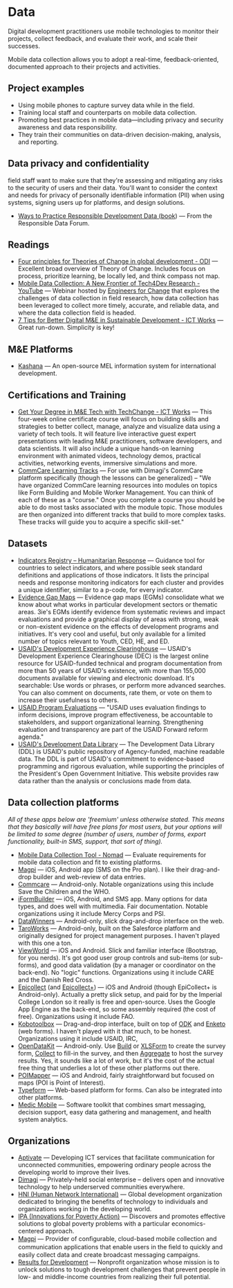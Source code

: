 # Data

Digital development practitioners use mobile technologies to monitor their projects, collect feedback, and evaluate their work, and scale their successes.

Mobile data collection allows you to adopt a real-time, feedback-oriented, documented approach to their projects and activities.

## Project examples

* Using mobile phones to capture survey data while in the field.
* Training local staff and counterparts on mobile data collection.
* Promoting best practices in mobile data—including privacy and security awareness and data responsibility.
* They train their communities on data-driven decision-making, analysis, and reporting.



## Data privacy and confidentiality

field staff want to make sure that they're assessing and mitigating any risks to the security of users and their data. You'll want to consider the context and needs for privacy of personally identifiable information (PII) when using systems, signing users up for platforms, and design solutions.

- [Ways to Practice Responsible Development Data (book](https://responsibledata.io/ways-to-practise-responsible-development-data/)) — From the Responsible Data Forum.



## Readings

- [Four principles for Theories of Change in global development - ODI](http://www.odi.org/comment/9882-four-principles-theories-change-global-development) — Excellent broad overview of Theory of Change. Includes focus on process, prioritize learning, be locally led, and think compass not map.
- [Mobile Data Collection: A New Frontier of Tech4Dev Research - YouTube](https://www.youtube.com/watch?v=2BoPJP-3zFw) — Webinar hosted by [Engineers for Change](https://www.engineeringforchange.org/) that explores the challenges of data collection in field research, how data collection has been leveraged to collect more timely, accurate, and reliable data, and where the data collection field is headed.
- [7 Tips for Better Digital M&E in Sustainable Development - ICT Works](http://www.ictworks.org/2015/12/21/7-tips-for-better-digital-me-in-sustainable-development/) — Great run-down. Simplicity is key!



## M&E Platforms

- [Kashana](http://kashana.org/) — An open-source MEL information system for international development.



## Certifications and Training

- [Get Your Degree in M&E Tech with TechChange - ICT Works](https://www.techchange.org/online-courses/technology-for-monitoring-and-evaluation/?) — This four-week online certificate course will focus on building skills and strategies to better collect, manage, analyze and visualize data using a variety of tech tools. It will feature live interactive guest expert presentations with leading M&E practitioners, software developers, and data scientists. It will also include a unique hands-on learning environment with animated videos, technology demos, practical activities, networking events, immersive simulations and more.
- [CommCare Learning Tracks](https://confluence.dimagi.com/display/commcarepublic/CommCare+Learning+Tracks) — For use with Dimagi's CommCare platform specifically (though the lessons can be generalized) – "We have organized CommCare learning resources into modules on topics like Form Building and Mobile Worker Management. You can think of each of these as a "course." Once you complete a course you should be able to do most tasks associated with the module topic. Those modules are then organized into different tracks that build to more complex tasks. These tracks will guide you to acquire a specific skill-set."




## Datasets

- [Indicators Registry – Humanitarian Response](https://www.humanitarianresponse.info/applications/ir/) — Guidance tool for countries to select indicators, and where possible seek standard definitions and applications of those indicators. It lists the principal needs and response monitoring indicators for each cluster and provides a unique identifier, similar to a p-code, for every indicator.
- [Evidence Gap Maps](http://www.3ieimpact.org/en/evidence/gap-maps/) — Evidence gap maps (EGMs) consolidate what we know about what works in particular development sectors or thematic areas. 3ie's EGMs identify evidence from systematic reviews and impact evaluations and provide a graphical display of areas with strong, weak or non-existent evidence on the effects of development programs and initiatives. It's very cool and useful, but only available for a limited number of topics relevant to Youth, CED, HE, and ED.
- [USAID's Development Experience Clearinghouse](https://www.usaid.gov/results-and-data/information-resources/development-experience-clearinghouse-dec) — USAID's Development Experience Clearinghouse (DEC) is the largest online resource for USAID-funded technical and program documentation from more than 50 years of USAID's existence, with more than 155,000 documents available for viewing and electronic download. It's searchable: Use words or phrases, or perform more advanced searches. You can also comment on documents, rate them, or vote on them to increase their usefulness to others.
- [USAID Program Evaluations](https://www.usaid.gov/results-and-data/progress-data/evaluations) — "USAID uses evaluation findings to inform decisions, improve program effectiveness, be accountable to stakeholders, and support organizational learning. Strengthening evaluation and transparency are part of the USAID Forward reform agenda."
- [USAID's Development Data Library](https://www.usaid.gov/data) — The Development Data Library (DDL) is USAID's public repository of Agency-funded, machine readable data. The DDL is part of USAID's commitment to evidence-based programming and rigorous evaluation, while supporting the principles of the President's Open Government Initiative. This website provides raw data rather than the analysis or conclusions made from data.



## Data collection platforms

_All of these apps below are 'freemium' unless otherwise stated. This means that they basically will have free plans for most users, but your options will be limited to some degree (number of users, number of forms, export functionality, built-in SMS, support, that sort of thing)._

- [Mobile Data Collection Tool - Nomad](https://humanitarian-nomad.org/online-selection-tool) — Evaluate requirements for mobile data collection and fit to existing platforms.
- [Magpi](http://home.magpi.com/) — iOS, Android app (SMS on the Pro plan). I like their drag-and-drop builder and web-review of data entries.
- [Commcare](https://www.commcarehq.org/home/) — Android-only. Notable organizations using this include Save the Children and the WHO.
- [iFormBuilder](https://www.iformbuilder.com/) — iOS, Android, and SMS app. Many options for data types, and does well with multimedia. Fair documentation. Notable organizations using it include Mercy Corps and PSI.
- [DataWinners](https://www.datawinners.com/) — Android-only, slick drag-and-drop interface on the web.
- [TaroWorks](https://www.taroworks.org/) — Android-only, built on the Salesforce platform and originally designed for project management purposes. I haven't played with this one a ton.
- [ViewWorld](http://www.viewworld.net/) — iOS and Android. Slick and familiar interface (Bootstrap, for you nerds). It's got good user group controls and sub-items (or sub-forms), and good data validation (by a manager or coordinator on the back-end). No "logic" functions. Organizations using it include CARE and the Danish Red Cross.
- [Epicollect](http://www.epicollect.net/) (and [Epicollect+](http://plus.epicollect.net/)) — iOS and Android (though EpiCollect+ is Android-only). Actually a pretty slick setup, and paid for by the Imperial College London so it really is free and open-source. Uses the Google App Engine as the back-end, so some assembly required (the cost of free). Organizations using it include FAO.
- [Kobotoolbox](http://www.kobotoolbox.org/) — Drag-and-drop interface, built on top of [ODK](https://opendatakit.org/) and [Enketo](https://enketo.org/) (web forms). I haven't played with it that much, to be honest. Organizations using it include USAID, IRC,
- [OpenDataKit](https://opendatakit.org/) — Android-only. Use [Build](https://opendatakit.org/use/build/) or [XLSForm](https://opendatakit.org/use/xlsform/) to create the survey form, [Collect](https://opendatakit.org/use/collect/) to fill-in the survey, and then [Aggregate](https://opendatakit.org/use/aggregate/) to host the survey results. Yes, it sounds like a lot of work, but it's the cost of the actual free thing that underlies a lot of these other platforms out there.
- [POIMapper](http://www.poimapper.com/) — iOS and Android, fairly straightforward but focused on maps (POI is Point of Interest).
- [Typeform](http://www.typeform.com/) — Web-based platform for forms. Can also be integrated into other platforms.
- [Medic Mobile](http://medicmobile.org/) — Software toolkit that combines smart messaging, decision support, easy data gathering and management, and health system analytics.


## Organizations

- [Aptivate](http://www.aptivate.org/) — Developing ICT services that facilitate communication for unconnected communities, empowering ordinary people across the developing world to improve their lives.
- [Dimagi](http://dimagi.com/) — Privately-held social enterprise – delivers open and innovative technology to help underserved communities everywhere.
- [HNI (Human Network International)](http://hni.org/) — Global development organization dedicated to bringing the benefits of technology to individuals and organizations working in the developing world.
- [IPA (Innovations for Poverty Action)](http://poverty-action.org/) — Discovers and promotes effective solutions to global poverty problems with a particular economics-centered approach.
- [Magpi](http://magpi.com/) — Provider of conﬁgurable, cloud-based mobile collection and communication applications that enable users in the ﬁeld to quickly and easily collect data and create broadcast messaging campaigns.
- [Results for Development](http://r4d.org/) — Nonprofit organization whose mission is to unlock solutions to tough development challenges that prevent people in low- and middle-income countries from realizing their full potential.